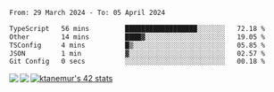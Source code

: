 <!--START_SECTION:waka-->

```txt
From: 29 March 2024 - To: 05 April 2024

TypeScript   56 mins         ██████████████████░░░░░░░   72.18 %
Other        14 mins         ████▓░░░░░░░░░░░░░░░░░░░░   19.05 %
TSConfig     4 mins          █▒░░░░░░░░░░░░░░░░░░░░░░░   05.85 %
JSON         1 min           ▓░░░░░░░░░░░░░░░░░░░░░░░░   02.57 %
Git Config   0 secs          ░░░░░░░░░░░░░░░░░░░░░░░░░   00.18 %
```

<!--END_SECTION:waka-->
<a href="https://github.com/anuraghazra/github-readme-stats">
  <img align="left" src="https://github-readme-stats.vercel.app/api?username=Tanesan&count_private=true&show_icons=true" />
<img align="left" src="https://github-readme-stats.vercel.app/api/top-langs/?username=Tanesan" />
</a>

[![ktanemur's 42 stats](https://badge42.vercel.app/api/v2/cl1wslf6s002109l771rng2w8/stats?cursusId=21&coalitionId=62)](https://github.com/JaeSeoKim/badge42)
